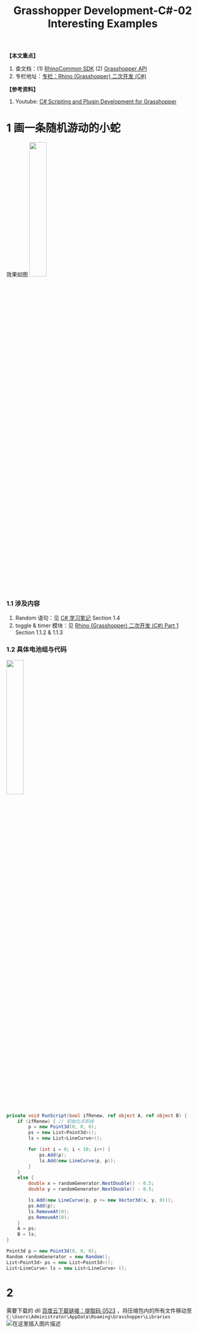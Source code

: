 ﻿---
layout: post
title: Grasshopper Development-C#-02 Interesting Examples
categories: Grasshopper-Development
description: Personal Notes
keywords: Grasshopper-Development, Grasshopper, C#
---

**【本文重点】**
1. 查文档：(1) [RhinoCommon SDK](https://developer.rhino3d.com/5/api/RhinoCommon/html/N_Rhino.htm#!) (2) [Grasshopper API](https://developer.rhino3d.com/api/grasshopper/html/T_Grasshopper_DataTree_1.htm#!)
2. 专栏地址：[专栏：Rhino (Grasshopper) 二次开发 (C#)](https://blog.csdn.net/weixin_43728138/category_10266504.html)

**【参考资料】**
1. Youtube: [C# Scripting and Plugin Development for Grasshopper](https://www.youtube.com/watch?v=urWRRpy1fCw&t=5224s)

# 1 画一条随机游动的小蛇
效果如图
<img src="https://img-blog.csdnimg.cn/2020080523253616.gif" width="30%" alt="">
### 1.1 涉及内容
1. Random 语句：见 [C# 学习笔记](https://blog.csdn.net/weixin_43728138/article/details/107802603) Section 1.4
2. toggle & timer 模块：见 [Rhino (Grasshopper) 二次开发 (C#) Part 1](https://editor.csdn.net/md/?articleId=107799933) Section 1.1.2 & 1.1.3
### 1.2 具体电池组与代码
<img src="https://img-blog.csdnimg.cn/20200805233409682.png?x-oss-process=image/watermark,type_ZmFuZ3poZW5naGVpdGk,shadow_10,text_aHR0cHM6Ly9ibG9nLmNzZG4ubmV0L3dlaXhpbl80MzcyODEzOA==,size_16,color_FFFFFF,t_70" width="30%" alt="">

```csharp
private void RunScript(bool ifRenew, ref object A, ref object B) {
    if (ifRenew) { // 初始化点和线
        p = new Point3d(0, 0, 0);
        ps = new List<Point3d>();
        ls = new List<LineCurve>();

        for (int i = 0; i < 10; i++) {
	        ps.Add(p);
	        ls.Add(new LineCurve(p, p));
        }
    }
    else {
        double x = randomGenerator.NextDouble() - 0.5;
        double y = randomGenerator.NextDouble() - 0.5;

        ls.Add(new LineCurve(p, p += new Vector3d(x, y, 0)));
        ps.Add(p);
        ls.RemoveAt(0);
        ps.RemoveAt(0);
    }
    A = ps;
    B = ls;
}

Point3d p = new Point3d(0, 0, 0);
Random randomGenerator = new Random();
List<Point3d> ps = new List<Point3d>();
List<LineCurve> ls = new List<LineCurve> ();
```
# 2
需要下载的 dll
[百度云下载链接：提取码 0523](https://pan.baidu.com/s/1pV82u7zJIMiL521pNVGqGA) ，将压缩包内的所有文件移动至 `C:\Users\Administrator\AppData\Roaming\Grasshopper\Libraries` 
![在这里插入图片描述](https://img-blog.csdnimg.cn/20200809150241412.png)


